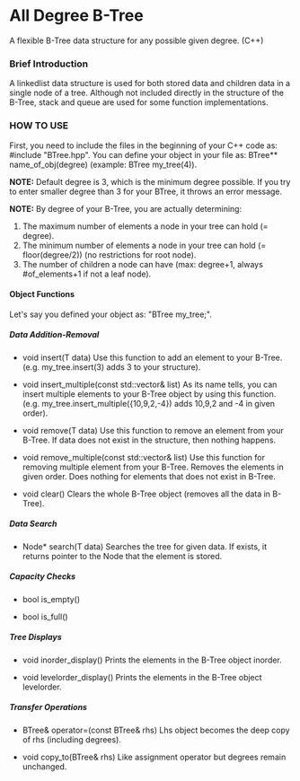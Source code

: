 # All Degree B-Tree
A flexible B-Tree data structure for any possible given degree. (C++)

### Brief Introduction
A linkedlist data structure is used for both stored data and children data in a single node of a tree. Although not included directly in the structure of the B-Tree, stack and queue are used for some function implementations.

### HOW TO USE
First, you need to include the files in the beginning of your C++ code as: #include "BTree.hpp".
You can define your object in your file as: BTree\*<type>\* name_of_obj(degree) (example: BTree<int> my_tree(4)).
  
**NOTE:** Default degree is 3, which is the minimum degree possible. If you try to enter smaller degree than 3 for your BTree, it throws an error message.

**NOTE:** By degree of your B-Tree, you are actually determining:
1. The maximum number of elements a node in your tree can hold (= degree).
2. The minimum number of elements a node in your tree can hold (= floor(degree/2)) (no restrictions for root node).
3. The number of children a node can have (max: degree+1, always #of_elements+1 if not a leaf node).

#### Object Functions
Let's say you defined your object as: "BTree<int> my_tree;".

##### Data Addition-Removal
- void insert(T data)
Use this function to add an element to your B-Tree. (e.g. my_tree.insert(3) adds 3 to your structure).

- void insert_multiple(const std::vector<T>& list)
As its name tells, you can insert multiple elements to your B-Tree object by using this function. (e.g. my_tree.insert_multiple({10,9,2,-4}) adds 10,9,2 and -4 in given order).

- void remove(T data)
Use this function to remove an element from your B-Tree. If data does not exist in the structure, then nothing happens.

- void remove_multiple(const std::vector<T>& list)
Use this function for removing multiple element from your B-Tree. Removes the elements in given order. Does nothing for elements that does not exist in B-Tree.
  
- void clear()
Clears the whole B-Tree object (removes all the data in B-Tree).

##### Data Search
- Node* search(T data)
Searches the tree for given data. If exists, it returns pointer to the Node that the element is stored.

##### Capacity Checks
- bool is_empty()

- bool is_full()

##### Tree Displays
- void inorder_display()
Prints the elements in the B-Tree object inorder.

- void levelorder_display()
Prints the elements in the B-Tree object levelorder.

##### Transfer Operations
- BTree<T>& operator=(const BTree<T>& rhs)
Lhs object becomes the deep copy of rhs (including degrees).

- void copy_to(BTree<T>& rhs)
Like assignment operator but degrees remain unchanged.
